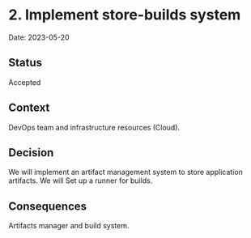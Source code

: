 # 2. Implement store-builds system

Date: 2023-05-20

## Status

Accepted

## Context

DevOps team and infrastructure resources (Cloud).

## Decision

We will implement an artifact management system to store application artifacts. We will Set up a runner for builds.

## Consequences

Artifacts manager and build system.
